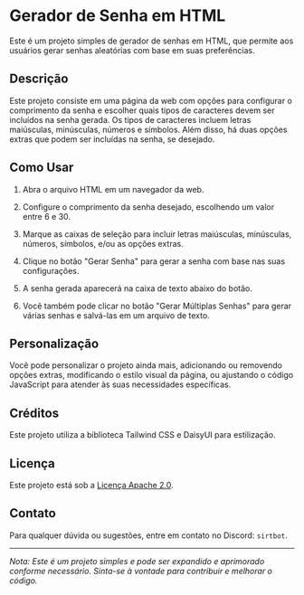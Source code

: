 # Gerador de Senha em HTML

Este é um projeto simples de gerador de senhas em HTML, que permite aos usuários gerar senhas aleatórias com base em suas preferências.

## Descrição

Este projeto consiste em uma página da web com opções para configurar o comprimento da senha e escolher quais tipos de caracteres devem ser incluídos na senha gerada. Os tipos de caracteres incluem letras maiúsculas, minúsculas, números e símbolos. Além disso, há duas opções extras que podem ser incluídas na senha, se desejado.

## Como Usar

1. Abra o arquivo HTML em um navegador da web.

2. Configure o comprimento da senha desejado, escolhendo um valor entre 6 e 30.

3. Marque as caixas de seleção para incluir letras maiúsculas, minúsculas, números, símbolos, e/ou as opções extras.

4. Clique no botão "Gerar Senha" para gerar a senha com base nas suas configurações.

5. A senha gerada aparecerá na caixa de texto abaixo do botão.

6. Você também pode clicar no botão "Gerar Múltiplas Senhas" para gerar várias senhas e salvá-las em um arquivo de texto.

## Personalização

Você pode personalizar o projeto ainda mais, adicionando ou removendo opções extras, modificando o estilo visual da página, ou ajustando o código JavaScript para atender às suas necessidades específicas.

## Créditos

Este projeto utiliza a biblioteca Tailwind CSS e DaisyUI para estilização.

## Licença

Este projeto está sob a [Licença Apache 2.0](LICENSE.md).

## Contato

Para qualquer dúvida ou sugestões, entre em contato no Discord: `sirtbot`.

---

*Nota: Este é um projeto simples e pode ser expandido e aprimorado conforme necessário. Sinta-se à vontade para contribuir e melhorar o código.*
